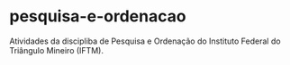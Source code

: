 # pesquisa-e-ordenacao

Atividades da discipliba de Pesquisa e Ordenação do Instituto Federal do Triângulo Mineiro (IFTM).
